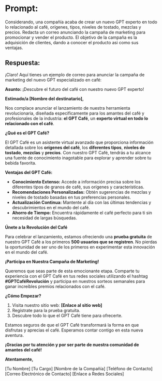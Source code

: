 # Prompt:

Considerando, una compañía acaba de crear un nuevo GPT experto en todo lo relacionado al café, orígenes, tipos, niveles de tostado, mezclas y precios. Redacta un correo anunciando la campaña de marketing para promocionar y vender el producto. El objetivo de la campaña es la adquisición de clientes, dando a conocer el producto asi como sus ventajas.

## Respuesta:

¡Claro! Aquí tienes un ejemplo de correo para anunciar la campaña de marketing del nuevo GPT especializado en café:


**Asunto:** ¡Descubre el futuro del café con nuestro nuevo GPT experto!

**Estimado/a [Nombre del destinatario],**

Nos complace anunciar el lanzamiento de nuestra herramienta revolucionaria, diseñada específicamente para los amantes del café y profesionales de la industria: **el GPT Café**, un **experto virtual en todo lo relacionado con el café**.

**¿Qué es el GPT Café?**

El GPT Café es un asistente virtual avanzado que proporciona información detallada sobre los **orígenes del café**, los **diferentes tipos**, **niveles de tostado**, **mezclas** y **precios**. Con nuestro GPT Café, tendrás a tu alcance una fuente de conocimiento inagotable para explorar y aprender sobre tu bebida favorita.

**Ventajas del GPT Café:**

* **Conocimiento Extenso:** Accede a información precisa sobre los diferentes tipos de granos de café, sus orígenes y características.
* **Recomendaciones Personalizadas:** Obtén sugerencias de mezclas y niveles de tostado basadas en tus preferencias personales.
* **Actualización Continua:** Mantente al día con las últimas tendencias y descubrimientos en el mundo del café.
* **Ahorro de Tiempo:** Encuentra rápidamente el café perfecto para ti sin necesidad de largas búsquedas.

**Únete a la Revolución del Café**

Para celebrar el lanzamiento, estamos ofreciendo una **prueba gratuita** de nuestro GPT Café a los primeros **500 usuarios que se registren**. No pierdas la oportunidad de ser uno de los primeros en experimentar esta innovación en el mundo del café.

**¡Participa en Nuestra Campaña de Marketing!**

Queremos que seas parte de esta emocionante etapa. Comparte tu experiencia con el GPT Café en tus redes sociales utilizando el hashtag **#GPTCaféRevolución** y participa en nuestros sorteos semanales para ganar increíbles premios relacionados con el café.

**¿Cómo Empezar?**

1. Visita nuestro sitio web: **[Enlace al sitio web]**
2. Regístrate para la prueba gratuita.
3. Descubre todo lo que el GPT Café tiene para ofrecerte.

Estamos seguros de que el GPT Café transformará la forma en que disfrutas y aprecias el café. Esperamos contar contigo en esta nueva aventura.

**¡Gracias por tu atención y por ser parte de nuestra comunidad de amantes del café!**

**Atentamente,**

[Tu Nombre]
[Tu Cargo]
[Nombre de la Compañía]
[Teléfono de Contacto]
[Correo Electrónico de Contacto]
[Enlace a Redes Sociales]
